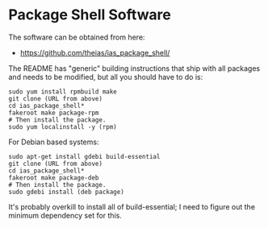 
# Package Shell Software

The software can be obtained from here:

* https://github.com/theias/ias_package_shell/

The README has "generic" building instructions that ship with all packages and needs to be modified, but all you should have to do is:

```
sudo yum install rpmbuild make
git clone (URL from above)
cd ias_package_shell*
fakeroot make package-rpm
# Then install the package.
sudo yum localinstall -y (rpm)
```

For Debian based systems:
```
sudo apt-get install gdebi build-essential
git clone (URL from above)
cd ias_package_shell*
fakeroot make package-deb
# Then install the package.
sudo gdebi install (deb package)
```

It's probably overkill to install all of build-essential; I need to figure out the minimum
dependency set for this.
